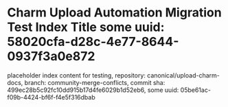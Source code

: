 # Charm Upload Automation Migration Test Index Title some uuid: 58020cfa-d28c-4e77-8644-0937f3a0e872
 placeholder index content for testing,  repository: canonical/upload-charm-docs,  branch: community-merge-conflicts,  commit sha: 499ec28b5c92fc10dd915b17d4fe6029b1d52eb6,  some uuid: 05be61ac-f09b-4424-bf6f-f4e5f316dbab

